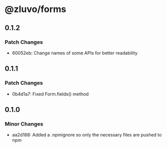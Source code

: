 # @zluvo/forms

## 0.1.2

### Patch Changes

- 60052eb: Change names of some APIs for better readability

## 0.1.1

### Patch Changes

- 0b4d1a7: Fixed Form.fields() method

## 0.1.0

### Minor Changes

- aa2d188: Added a .npmignore so only the necessary files are pushed to npm
